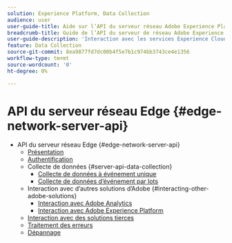 ```yaml
---
solution: Experience Platform, Data Collection
audience: user
user-guide-title: Aide sur l’API du serveur réseau Adobe Experience Platform Edge
breadcrumb-title: Guide de l’API du serveur de réseau Adobe Experience Platform Edge
user-guide-description: 'Interaction avec les services Experience Cloud via l’API Edge Network Server '
feature: Data Collection
source-git-commit: 8ea9877fd7dc00b4f5e7b1c974bb3743ce4e1356
workflow-type: tm+mt
source-wordcount: '0'
ht-degree: 0%

---
```



# API du serveur réseau Edge {#edge-network-server-api}

* API du serveur réseau Edge {#edge-network-server-api}
   * [Présentation](overview.md)
   * [Authentification](authentication.md)
   * Collecte de données {#server-api-data-collection}
      * [Collecte de données à événement unique](interactive-data-collection.md)
      * [Collecte de données d’événement par lots](non-interactive-data-collection.md)
   * Interaction avec d’autres solutions d’Adobe {#interacting-other-adobe-solutions}
      * [Interaction avec Adobe Analytics](interacting-adobe-analytics.md)
      * [Interaction avec Adobe Experience Platform](interacting-experience-platform.md)
   * [Interaction avec des solutions tierces](interacting-third-party-solutions.md)
   * [Traitement des erreurs](error-handling.md)
   * [Dépannage](troubleshooting.md)